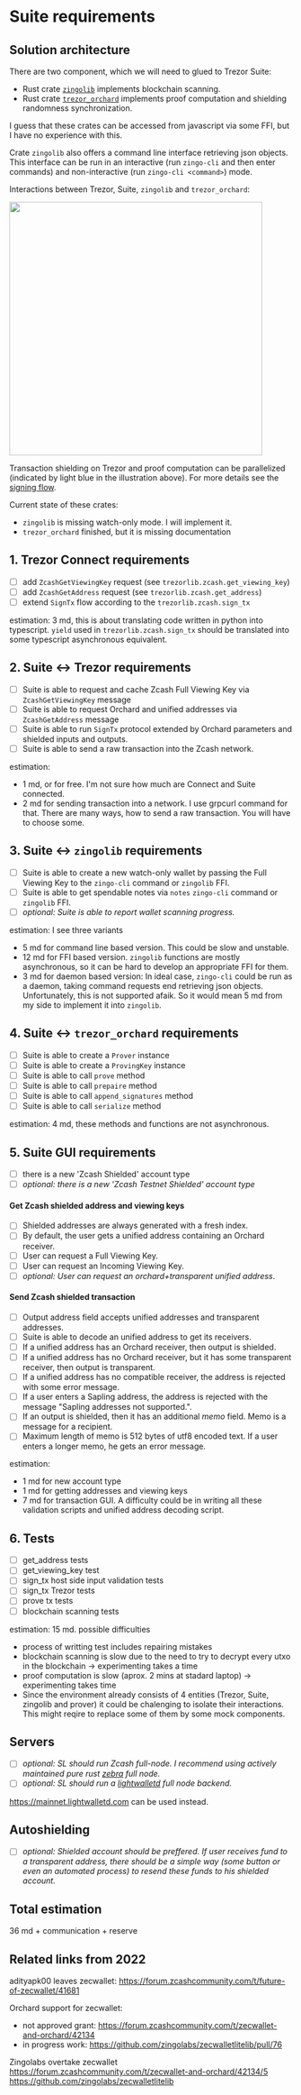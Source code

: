 # Suite requirements

## Solution architecture

There are two component, which we will need to glued to Trezor Suite:
- Rust crate [`zingolib`](https://github.com/zingolabs/zingolib) implements blockchain scanning.
- Rust crate [`trezor_orchard`](https://github.com/jarys/trezor_orchard) implements proof computation and shielding randomness synchronization.

I guess that these crates can be accessed from javascript via some FFI, but I have no experience with this.

Crate `zingolib` also offers a command line interface retrieving json objects. This interface can be run in an interactive (run `zingo-cli` and then enter commands) and non-interactive (run `zingo-cli <command>`) mode.

Interactions between Trezor, Suite, `zingolib` and `trezor_orchard`:

<img src="https://user-images.githubusercontent.com/15908613/210319150-29e9f117-8ac4-44a7-a772-79dae2981ea8.png" alt="" width="450"/>

Transaction shielding on Trezor and proof computation can be parallelized (indicated by light blue in the illustration above). For more details see the [signing flow](https://github.com/jarys/ztrezor/blob/main/doc/implementation.md#sign-transaction-flow).

Current state of these crates:
- `zingolib` is missing watch-only mode. I will implement it.
- `trezor_orchard` finished, but it is missing documentation 

## 1. Trezor Connect requirements

- [ ] add `ZcashGetViewingKey` request (see `trezorlib.zcash.get_viewing_key`)
- [ ] add `ZcashGetAddress` request (see `trezorlib.zcash.get_address`)
- [ ] extend `SignTx` flow according to the `trezorlib.zcash.sign_tx`

estimation: 3 md, this is about translating code written in python into typescript. `yield` used in `trezorlib.zcash.sign_tx` should be translated into some typescript asynchronous equivalent.

## 2. Suite <-> Trezor requirements

- [ ] Suite is able to request and cache Zcash Full Viewing Key via `ZcashGetViewingKey` message
- [ ] Suite is able to request Orchard and unified addresses via `ZcashGetAddress` message
- [ ] Suite is able to run `SignTx` protocol extended by Orchard parameters and shielded inputs and outputs.
- [ ] Suite is able to send a raw transaction into the Zcash network.

estimation:
- 1 md, or for free. I'm not sure how much are Connect and Suite connected.
- 2 md for sending transaction into a network. I use grpcurl command for that. There are many ways, how to send a raw transaction. You will have to choose some.

## 3. Suite <-> `zingolib` requirements

- [ ] Suite is able to create a new watch-only wallet by passing the Full Viewing Key to the `zingo-cli` command or `zingolib` FFI.
- [ ] Suite is able to get spendable notes via `notes` `zingo-cli` command or `zingolib` FFI.
- [ ] _optional: Suite is able to report wallet scanning progress._

estimation: I see three variants
- 5 md for command line based version. This could be slow and unstable.
- 12 md for FFI based version. `zingolib` functions are mostly asynchronous, so it can be hard to develop an appropriate FFI for them.
- 3 md for daemon based version: In ideal case, `zingo-cli` could be run as a daemon, taking command requests end retrieving json objects. Unfortunately, this is not supported afaik. So it would mean 5 md from my side to implement it into `zingolib`.  

## 4. Suite <-> `trezor_orchard` requirements

- [ ] Suite is able to create a `Prover` instance
- [ ] Suite is able to create a `ProvingKey` instance
- [ ] Suite is able to call `prove` method
- [ ] Suite is able to call `prepaire` method
- [ ] Suite is able to call `append_signatures` method
- [ ] Suite is able to call `serialize` method

estimation: 4 md, these methods and functions are not asynchronous.

## 5. Suite GUI requirements

- [ ] there is a new 'Zcash Shielded' account type
- [ ] _optional: there is a new 'Zcash Testnet Shielded' account type_

#### Get Zcash shielded address and viewing keys

- [ ] Shielded addresses are always generated with a fresh index.
- [ ] By default, the user gets a unified address containing an Orchard receiver.
- [ ] User can request a Full Viewing Key.
- [ ] User can request an Incoming Viewing Key.
- [ ] _optional: User can request an orchard+transparent unified address_.

#### Send Zcash shielded transaction

- [ ] Output address field accepts unified addresses and transparent addresses.
- [ ] Suite is able to decode an unified address to get its receivers.
- [ ] If a unified address has an Orchard receiver, then output is shielded.
- [ ] If a unified address has no Orchard receiver, but it has some transparent receiver, then output is transparent.
- [ ] If a unified address has no compatible receiver, the address is rejected with some error message.
- [ ] If a user enters a Sapling address, the address is rejected with the message "Sapling addresses not supported.".
- [ ] If an output is shielded, then it has an additional _memo_ field. Memo is a message for a recipient.
- [ ] Maximum length of memo is 512 bytes of utf8 encoded text. If a user enters a longer memo, he gets an error message.

estimation:
- 1 md for new account type
- 1 md for getting addresses and viewing keys
- 7 md for transaction GUI. A difficulty could be in writing all these validation scripts and unified address decoding script.

## 6. Tests

- [ ] get_address tests
- [ ] get_viewing_key test
- [ ] sign_tx host side input validation tests
- [ ] sign_tx Trezor tests
- [ ] prove tx tests
- [ ] blockchain scanning tests

estimation: 15 md. possible difficulties
- process of writting test includes repairing mistakes
- blockchain scanning is slow due to the need to try to decrypt every utxo in the blockchain -> experimenting takes a time
- proof computation is slow (aprox. 2 mins at stadard laptop) -> experimenting takes time
- Since the environment already consists of 4 entities (Trezor, Suite, zingolib and prover) it could be chalenging to isolate their interactions. This might reqire to replace some of them by some mock components.

## Servers

- [ ] _optional: SL should run Zcash full-node. I recommend using actively maintained pure rust [zebra](https://github.com/ZcashFoundation/zebra) full node._
- [ ] _optional: SL should run a [lightwalletd](https://github.com/zcash/lightwalletd) full node backend._

https://mainnet.lightwalletd.com can be used instead.

## Autoshielding

- [ ] _optional: Shielded account should be preffered. If user receives fund to a transparent address, there should be a simple way (some button or even an automated process) to resend these funds to his shielded account._

## Total estimation

36 md + communication + reserve

## Related links from 2022

adityapk00 leaves zecwallet:
https://forum.zcashcommunity.com/t/future-of-zecwallet/41681

Orchard support for zecwallet:

- not approved grant: https://forum.zcashcommunity.com/t/zecwallet-and-orchard/42134
- in progress work: https://github.com/zingolabs/zecwalletlitelib/pull/76

Zingolabs overtake zecwallet
https://forum.zcashcommunity.com/t/zecwallet-and-orchard/42134/5
https://github.com/zingolabs/zecwalletlitelib
